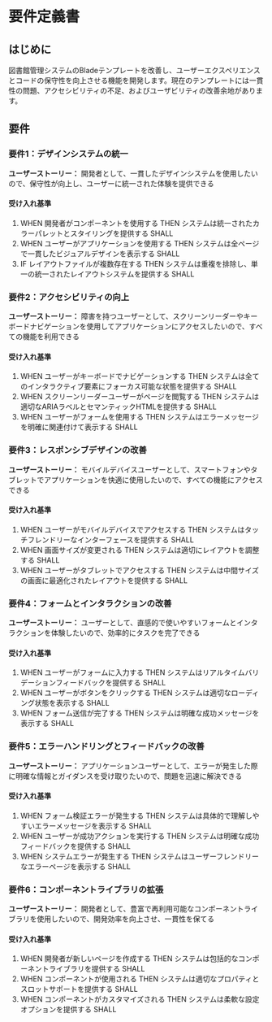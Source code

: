 # 要件定義書

## はじめに

図書館管理システムのBladeテンプレートを改善し、ユーザーエクスペリエンスとコードの保守性を向上させる機能を開発します。現在のテンプレートには一貫性の問題、アクセシビリティの不足、およびユーザビリティの改善余地があります。

## 要件

### 要件1：デザインシステムの統一

**ユーザーストーリー：** 開発者として、一貫したデザインシステムを使用したいので、保守性が向上し、ユーザーに統一された体験を提供できる

#### 受け入れ基準

1. WHEN 開発者がコンポーネントを使用する THEN システムは統一されたカラーパレットとスタイリングを提供する SHALL
2. WHEN ユーザーがアプリケーションを使用する THEN システムは全ページで一貫したビジュアルデザインを表示する SHALL
3. IF レイアウトファイルが複数存在する THEN システムは重複を排除し、単一の統一されたレイアウトシステムを提供する SHALL

### 要件2：アクセシビリティの向上

**ユーザーストーリー：** 障害を持つユーザーとして、スクリーンリーダーやキーボードナビゲーションを使用してアプリケーションにアクセスしたいので、すべての機能を利用できる

#### 受け入れ基準

1. WHEN ユーザーがキーボードでナビゲーションする THEN システムは全てのインタラクティブ要素にフォーカス可能な状態を提供する SHALL
2. WHEN スクリーンリーダーユーザーがページを閲覧する THEN システムは適切なARIAラベルとセマンティックHTMLを提供する SHALL
3. WHEN ユーザーがフォームを使用する THEN システムはエラーメッセージを明確に関連付けて表示する SHALL

### 要件3：レスポンシブデザインの改善

**ユーザーストーリー：** モバイルデバイスユーザーとして、スマートフォンやタブレットでアプリケーションを快適に使用したいので、すべての機能にアクセスできる

#### 受け入れ基準

1. WHEN ユーザーがモバイルデバイスでアクセスする THEN システムはタッチフレンドリーなインターフェースを提供する SHALL
2. WHEN 画面サイズが変更される THEN システムは適切にレイアウトを調整する SHALL
3. WHEN ユーザーがタブレットでアクセスする THEN システムは中間サイズの画面に最適化されたレイアウトを提供する SHALL

### 要件4：フォームとインタラクションの改善

**ユーザーストーリー：** ユーザーとして、直感的で使いやすいフォームとインタラクションを体験したいので、効率的にタスクを完了できる

#### 受け入れ基準

1. WHEN ユーザーがフォームに入力する THEN システムはリアルタイムバリデーションフィードバックを提供する SHALL
2. WHEN ユーザーがボタンをクリックする THEN システムは適切なローディング状態を表示する SHALL
3. WHEN フォーム送信が完了する THEN システムは明確な成功メッセージを表示する SHALL

### 要件5：エラーハンドリングとフィードバックの改善

**ユーザーストーリー：** アプリケーションユーザーとして、エラーが発生した際に明確な情報とガイダンスを受け取りたいので、問題を迅速に解決できる

#### 受け入れ基準

1. WHEN フォーム検証エラーが発生する THEN システムは具体的で理解しやすいエラーメッセージを表示する SHALL
2. WHEN ユーザーが成功アクションを実行する THEN システムは明確な成功フィードバックを提供する SHALL
3. WHEN システムエラーが発生する THEN システムはユーザーフレンドリーなエラーページを表示する SHALL

### 要件6：コンポーネントライブラリの拡張

**ユーザーストーリー：** 開発者として、豊富で再利用可能なコンポーネントライブラリを使用したいので、開発効率を向上させ、一貫性を保てる

#### 受け入れ基準

1. WHEN 開発者が新しいページを作成する THEN システムは包括的なコンポーネントライブラリを提供する SHALL
2. WHEN コンポーネントが使用される THEN システムは適切なプロパティとスロットサポートを提供する SHALL
3. WHEN コンポーネントがカスタマイズされる THEN システムは柔軟な設定オプションを提供する SHALL